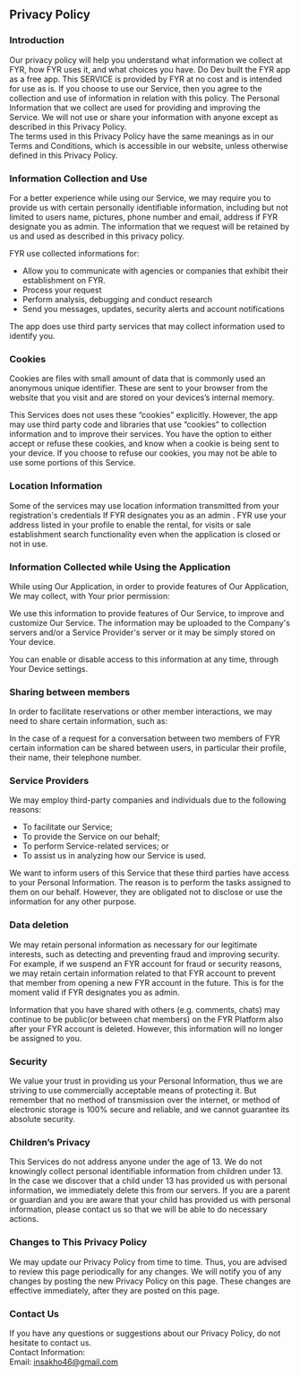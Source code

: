 Privacy Policy  
----------------

### Introduction  
Our privacy policy will help you understand what information we collect at FYR, how FYR uses it, and what choices you have.
Do Dev built the FYR app as a free app. This SERVICE is provided by FYR at no cost and is intended for use as is.
If you choose to use our Service, then you agree to the collection and use of information in  relation with this policy. The Personal Information that we collect are used for providing and improving the Service. We will not use or share your information with anyone except as described in this Privacy Policy.  
The terms used in this Privacy Policy have the same meanings as in our Terms and Conditions, which is accessible in our website, unless otherwise  defined in this Privacy Policy.

### Information Collection and Use  
For a better experience while using our Service, we may require you to provide us with certain personally identifiable information, including but not limited to users name, pictures, phone number and email, address if FYR designate you as admin. The information that we request will be retained by us and used as described in this privacy policy.  

FYR use collected informations for:

* Allow you to communicate with agencies or companies that exhibit their establishment on FYR.
* Process your request
* Perform analysis, debugging and conduct research
* Send you messages, updates, security alerts and account notifications

The app does use third party services that may collect information used to identify you. 

### Cookies  
Cookies are files with small amount of data that is commonly used an anonymous unique identifier. These are sent to your browser from the website that you visit and are stored on your devices’s internal memory.  

This Services does not uses these “cookies” explicitly. However, the app may use third party code and libraries that use “cookies” to collection information and to improve their services. You have the option  to either accept or refuse these cookies, and know when a cookie is being sent to your device. If you choose to refuse our cookies, you may not be able to use some portions of this Service.  

### Location Information  
Some of the services may use location information transmitted from your registration's credentials If FYR designates you as an admin . FYR use your address listed in your profile to enable the rental, for visits or sale establishment search functionality even when the application is closed or not in use.
 

### Information Collected while Using the Application  
While using Our Application, in order to provide features of Our Application, We may collect, with Your prior permission:

We use this information to provide features of Our Service, to improve and customize Our Service. The information may be uploaded to the Company's servers and/or a Service Provider's server or it may be simply stored on Your device.

You can enable or disable access to this information at any time, through Your Device settings.  

### Sharing between members
In order to facilitate reservations or other member interactions, we may need to share certain information, such as:

In the case of a request for a conversation between two members of FYR certain information can be shared between users, in particular their profile, their name, their telephone number.

### Service Providers  
We may employ third-party companies and individuals due to the following reasons:  
* To facilitate our Service;
* To provide the Service on our behalf;
* To perform Service-related services; or
* To assist us in analyzing how our Service is used.  

We want to inform users of this Service that these third parties have access to your Personal Information. The reason is to perform the tasks assigned to them on our behalf. However, they are obligated not to disclose or use the information for any other purpose.  

### Data deletion
We may retain personal information as necessary for our legitimate interests, such as detecting and preventing fraud and improving security. For example, if we suspend an FYR account for fraud or security reasons, we may retain certain information related to that FYR account to prevent that member from opening a new FYR account in the future. This is for the moment valid if FYR designates you as admin.

Information that you have shared with others (e.g. comments, chats) may continue to be public(or between chat members) on the FYR Platform also after your FYR account is deleted. However, this information will no longer be assigned to you.

### Security  
We value your trust in providing us your Personal Information, thus we are striving to use commercially acceptable means of protecting it. But remember that no method of transmission over  the internet, or method of electronic storage is 100% secure and reliable, and we cannot guarantee its absolute security.  

### Children’s Privacy  
This Services do not address anyone under the age of 13. We do not knowingly collect personal identifiable information from children under 13. In the case we discover that a child under 13 has provided us with personal information, we immediately delete this from our servers. If you  are  a  parent  or  guardian and you are aware that your child has provided us with personal information, please contact us so that we will be able to do necessary actions.  

### Changes to This Privacy Policy  
We may update our Privacy Policy from time to time. Thus, you are advised to review this page periodically for any changes. We will notify you of any changes by posting the new Privacy Policy on this page. These changes are effective immediately, after they are posted on this page.  

### Contact Us  
If you have any questions or suggestions about our Privacy Policy, do not hesitate to contact us.  
Contact Information:  
Email: insakho46@gmail.com  

